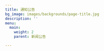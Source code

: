 ```yaml
---
title: 通知公告
bg_image: images/backgrounds/page-title.jpg
description: ''
menu:
  main:
    weight: 2
    parent: 新闻公告

---
```


